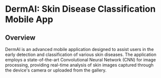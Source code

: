 # DermAI: Skin Disease Classification Mobile App

## Overview

DermAI is an advanced mobile application designed to assist users in the early detection and classification of various skin diseases. The application employs a state-of-the-art Convolutional Neural Network (CNN) for image processing, providing real-time analysis of skin images captured through the device's camera or uploaded from the gallery.
